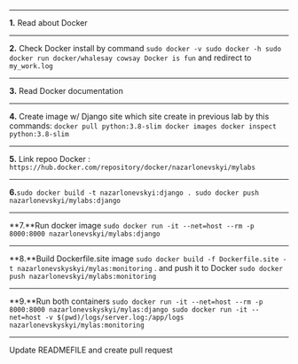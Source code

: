 ***
**1.** Read about Docker
***
**2.** Check Docker install by command `sudo docker -v sudo docker -h sudo docker run docker/whalesay cowsay Docker is fun` and redirect to `my_work.log`
***
**3.** Read Docker documentation
***
**4.** Create image w/ Django site which site create in previous lab by this commands: `docker pull python:3.8-slim docker images docker inspect python:3.8-slim`
***
**5.** Link repoo Docker : `https://hub.docker.com/repository/docker/nazarlonevskyi/mylabs`
***
**6.**`sudo docker build -t nazarlonevskyi:django . sudo docker push nazarlonevskyi/mylabs:django`
***
**7.**Run docker image `sudo docker run -it --net=host --rm -p 8000:8000 nazarlonevskyi/mylabs:django`
***
**8.**Build Dockerfile.site image `sudo docker build -f Dockerfile.site -t nazarlonevskyskyi/mylas:monitoring` . and push it to Docker `sudo docker push nazarlonevskyi/mylabs:monitoring`
***
**9.**Run both containers `sudo docker run -it --net=host --rm -p 8000:8000 nazarlonevskyskyi/mylas:django sudo docker run -it --net=host -v $(pwd)/logs/server.log:/app/logs nazarlonevskyskyi/mylas:monitoring`
***
Update READMEFILE and create pull request
